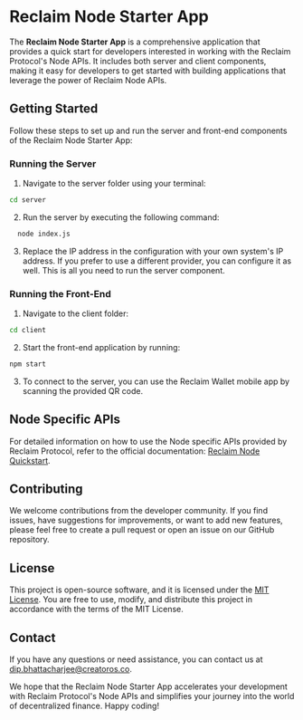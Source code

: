 # Reclaim Node Starter App
The **Reclaim Node Starter App** is a comprehensive application that provides a quick start for developers interested in working with the Reclaim Protocol's Node APIs. It includes both server and client components, making it easy for developers to get started with building applications that leverage the power of Reclaim Node APIs.

## Getting Started
Follow these steps to set up and run the server and front-end components of the Reclaim Node Starter App:

### Running the Server

1. Navigate to the server folder using your terminal:
```bash
cd server
```

2. Run the server by executing the following command:
```bash
  node index.js
```

3. Replace the IP address in the configuration with your own system's IP address. If you prefer to use a different provider, you can configure it as well. This is all you need to run the server component.

### Running the Front-End

1. Navigate to the client folder:
```bash
cd client

```

2. Start the front-end application by running:

```bash
npm start
```

3. To connect to the server, you can use the Reclaim Wallet mobile app by scanning the provided QR code.


## Node Specific APIs
For detailed information on how to use the Node specific APIs provided by Reclaim Protocol, refer to the official documentation: [Reclaim Node Quickstart](https://docs.reclaimprotocol.org/node/quickstart).

## Contributing
We welcome contributions from the developer community. If you find issues, have suggestions for improvements, or want to add new features, please feel free to create a pull request or open an issue on our GitHub repository.

## License

This project is open-source software, and it is licensed under the [MIT License](https://chat.openai.com/c/LICENSE). You are free to use, modify, and distribute this project in accordance with the terms of the MIT License.


## Contact

If you have any questions or need assistance, you can contact us at dip.bhattacharjee@creatoros.co.

We hope that the Reclaim Node Starter App accelerates your development with Reclaim Protocol's Node APIs and simplifies your journey into the world of decentralized finance. Happy coding!

